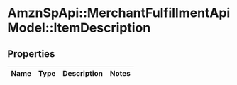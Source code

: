 # AmznSpApi::MerchantFulfillmentApiModel::ItemDescription

## Properties
Name | Type | Description | Notes
------------ | ------------- | ------------- | -------------

